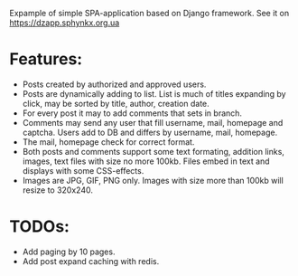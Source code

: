 ﻿Expample of simple SPA-application based on Django framework. See it on https://dzapp.sphynkx.org.ua

Features:
=====

* Posts created by authorized and approved users.
* Posts are dynamically adding to list. List is much of titles expanding by click, may be sorted by title, author, creation date.
* For every post it may to add comments that sets in branch.
* Comments may send any user that fill username, mail, homepage and captcha. Users add to DB and differs by username, mail, homepage.
* The mail, homepage check for correct format.
* Both posts and comments support some text formating, addition links, images, text files with size no more 100kb. Files embed in text and displays with some CSS-effects.
* Images are JPG, GIF, PNG only. Images with size more than 100kb will resize to 320x240.

TODOs:
====

* Add paging by 10 pages.
* Add post expand caching with redis.

